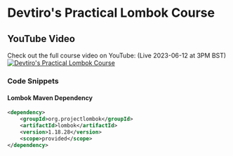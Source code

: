 # Devtiro's Practical Lombok Course

## YouTube Video
Check out the full course video on YouTube:
(Live 2023-06-12 at 3PM BST)
[![Devtiro's Practical Lombok Course](https://img.youtube.com/vi/p5Chs-AXFbg/0.jpg)](https://www.youtube.com/watch?v=p5Chs-AXFbg)

### Code Snippets
#### Lombok Maven Dependency
```xml
<dependency>
    <groupId>org.projectlombok</groupId>
    <artifactId>lombok</artifactId>
    <version>1.18.28</version>
    <scope>provided</scope>
</dependency>
```

